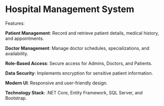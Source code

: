 # Hospital Management System

Features:

**Patient Management**: Record and retrieve patient details, medical history, and appointments.

**Doctor Management**: Manage doctor schedules, specializations, and availability.

**Role-Based Access**: Secure access for Admins, Doctors, and Patients.

**Data Security**: Implements encryption for sensitive patient information.

**Modern UI**: Responsive and user-friendly design.

**Technology Stack**: .NET Core, Entity Framework, SQL Server, and Bootstrap.
